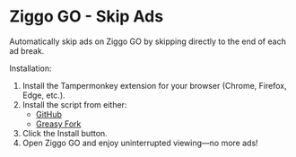 
# Ziggo GO - Skip Ads

Automatically skip ads on Ziggo GO by skipping directly to the end of each ad break.

Installation:
1. Install the Tampermonkey extension for your browser (Chrome, Firefox, Edge, etc.).
2. Install the script from either:
   * [GitHub](https://github.com/JxxIT/ZiggoGO-Skip-Ads/raw/refs/heads/main/ziggo.user.js)
   * [Greasy Fork](https://greasyfork.org/en/scripts/521880-ziggo-go-skip-ads)
3. Click the Install button.
4. Open Ziggo GO and enjoy uninterrupted viewing—no more ads!
